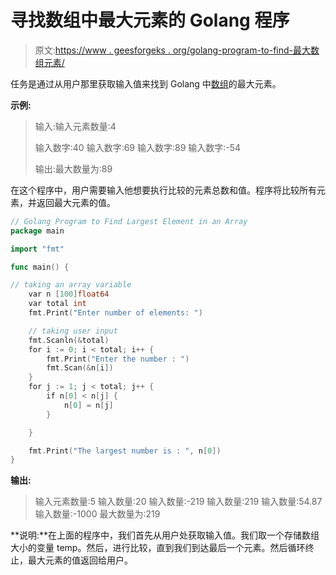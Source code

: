 # 寻找数组中最大元素的 Golang 程序

> 原文:[https://www . geesforgeks . org/golang-program-to-find-最大数组元素/](https://www.geeksforgeeks.org/golang-program-to-find-largest-element-in-an-array/)

任务是通过从用户那里获取输入值来找到 Golang 中[数组](https://www.geeksforgeeks.org/arrays-in-go/)的最大元素。

**示例:**

> 输入:输入元素数量:4
> 
> 输入数字:40
> 输入数字:69
> 输入数字:89
> 输入数字:-54
> 
> 输出:最大数量为:89

在这个程序中，用户需要输入他想要执行比较的元素总数和值。程序将比较所有元素，并返回最大元素的值。

```go
// Golang Program to Find Largest Element in an Array
package main

import "fmt"

func main() {

// taking an array variable
    var n [100]float64
    var total int
    fmt.Print("Enter number of elements: ")

    // taking user input
    fmt.Scanln(&total)
    for i := 0; i < total; i++ {
        fmt.Print("Enter the number : ")
        fmt.Scan(&n[i])
    }
    for j := 1; j < total; j++ {
        if n[0] < n[j] {
            n[0] = n[j]
        }

    }

    fmt.Print("The largest number is : ", n[0])
}
```

**输出:**

> 输入元素数量:5
> 输入数量:20
> 输入数量:-219
> 输入数量:219
> 输入数量:54.87
> 输入数量:-1000
> 最大数量为:219

**说明:**在上面的程序中，我们首先从用户处获取输入值。我们取一个存储数组大小的变量 temp。然后，进行比较，直到我们到达最后一个元素。然后循环终止，最大元素的值返回给用户。